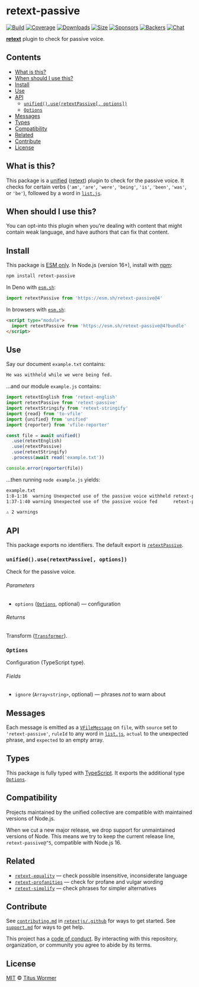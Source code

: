 # retext-passive

[![Build][build-badge]][build]
[![Coverage][coverage-badge]][coverage]
[![Downloads][downloads-badge]][downloads]
[![Size][size-badge]][size]
[![Sponsors][sponsors-badge]][collective]
[![Backers][backers-badge]][collective]
[![Chat][chat-badge]][chat]

**[retext][]** plugin to check for passive voice.

## Contents

*   [What is this?](#what-is-this)
*   [When should I use this?](#when-should-i-use-this)
*   [Install](#install)
*   [Use](#use)
*   [API](#api)
    *   [`unified().use(retextPassive[, options])`](#unifieduseretextpassive-options)
    *   [`Options`](#options)
*   [Messages](#messages)
*   [Types](#types)
*   [Compatibility](#compatibility)
*   [Related](#related)
*   [Contribute](#contribute)
*   [License](#license)

## What is this?

This package is a [unified][] ([retext][]) plugin to check for the passive
voice.
It checks for certain verbs (`'am'`, `'are'`, `'were'`, `'being'`, `'is'`,
`'been'`, `'was'`, or `'be'`), followed by a word in [`list.js`][file-list].

## When should I use this?

You can opt-into this plugin when you’re dealing with content that might contain
weak language, and have authors that can fix that content.

## Install

This package is [ESM only][esm].
In Node.js (version 16+), install with [npm][]:

```sh
npm install retext-passive
```

In Deno with [`esm.sh`][esmsh]:

```js
import retextPassive from 'https://esm.sh/retext-passive@4'
```

In browsers with [`esm.sh`][esmsh]:

```html
<script type="module">
  import retextPassive from 'https://esm.sh/retext-passive@4?bundle'
</script>
```

## Use

Say our document `example.txt` contains:

```txt
He was withheld while we were being fed.
```

…and our module `example.js` contains:

```js
import retextEnglish from 'retext-english'
import retextPassive from 'retext-passive'
import retextStringify from 'retext-stringify'
import {read} from 'to-vfile'
import {unified} from 'unified'
import {reporter} from 'vfile-reporter'

const file = await unified()
  .use(retextEnglish)
  .use(retextPassive)
  .use(retextStringify)
  .process(await read('example.txt'))

console.error(reporter(file))
```

…then running `node example.js` yields:

```txt
example.txt
1:8-1:16  warning Unexpected use of the passive voice withheld retext-passive
1:37-1:40 warning Unexpected use of the passive voice fed      retext-passive

⚠ 2 warnings
```

## API

This package exports no identifiers.
The default export is [`retextPassive`][api-retext-passive].

### `unified().use(retextPassive[, options])`

Check for the passive voice.

###### Parameters

*   `options` ([`Options`][api-options], optional)
    — configuration

###### Returns

Transform ([`Transformer`][unified-transformer]).

### `Options`

Configuration (TypeScript type).

###### Fields

*   `ignore` (`Array<string>`, optional)
    — phrases *not* to warn about

## Messages

Each message is emitted as a [`VFileMessage`][vfile-message] on `file`, with
`source` set to `'retext-passive'`, `ruleId` to any word in
[`list.js`][file-list], `actual` to the unexpected phrase, and `expected` to an
empty array.

## Types

This package is fully typed with [TypeScript][].
It exports the additional type [`Options`][api-options].

## Compatibility

Projects maintained by the unified collective are compatible with maintained
versions of Node.js.

When we cut a new major release, we drop support for unmaintained versions of
Node.
This means we try to keep the current release line, `retext-passive@^5`,
compatible with Node.js 16.

## Related

*   [`retext-equality`](https://github.com/retextjs/retext-equality)
    — check possible insensitive, inconsiderate language
*   [`retext-profanities`](https://github.com/retextjs/retext-profanities)
    — check for profane and vulgar wording
*   [`retext-simplify`](https://github.com/retextjs/retext-simplify)
    — check phrases for simpler alternatives

## Contribute

See [`contributing.md`][contributing] in [`retextjs/.github`][health] for ways
to get started.
See [`support.md`][support] for ways to get help.

This project has a [code of conduct][coc].
By interacting with this repository, organization, or community you agree to
abide by its terms.

## License

[MIT][license] © [Titus Wormer][author]

<!-- Definitions -->

[build-badge]: https://github.com/retextjs/retext-passive/workflows/main/badge.svg

[build]: https://github.com/retextjs/retext-passive/actions

[coverage-badge]: https://img.shields.io/codecov/c/github/retextjs/retext-passive.svg

[coverage]: https://codecov.io/github/retextjs/retext-passive

[downloads-badge]: https://img.shields.io/npm/dm/retext-passive.svg

[downloads]: https://www.npmjs.com/package/retext-passive

[size-badge]: https://img.shields.io/bundlejs/size/retext-passive

[size]: https://bundlejs.com/?q=retext-passive

[sponsors-badge]: https://opencollective.com/unified/sponsors/badge.svg

[backers-badge]: https://opencollective.com/unified/backers/badge.svg

[collective]: https://opencollective.com/unified

[chat-badge]: https://img.shields.io/badge/chat-discussions-success.svg

[chat]: https://github.com/retextjs/retext/discussions

[npm]: https://docs.npmjs.com/cli/install

[esm]: https://gist.github.com/sindresorhus/a39789f98801d908bbc7ff3ecc99d99c

[esmsh]: https://esm.sh

[typescript]: https://www.typescriptlang.org

[health]: https://github.com/retextjs/.github

[contributing]: https://github.com/retextjs/.github/blob/main/contributing.md

[support]: https://github.com/retextjs/.github/blob/main/support.md

[coc]: https://github.com/retextjs/.github/blob/main/code-of-conduct.md

[license]: license

[author]: https://wooorm.com

[retext]: https://github.com/retextjs/retext

[unified]: https://github.com/unifiedjs/unified

[unified-transformer]: https://github.com/unifiedjs/unified#transformer

[vfile-message]: https://github.com/vfile/vfile-message

[file-list]: lib/list.js

[api-options]: #options

[api-retext-passive]: #unifieduseretextpassive-options

